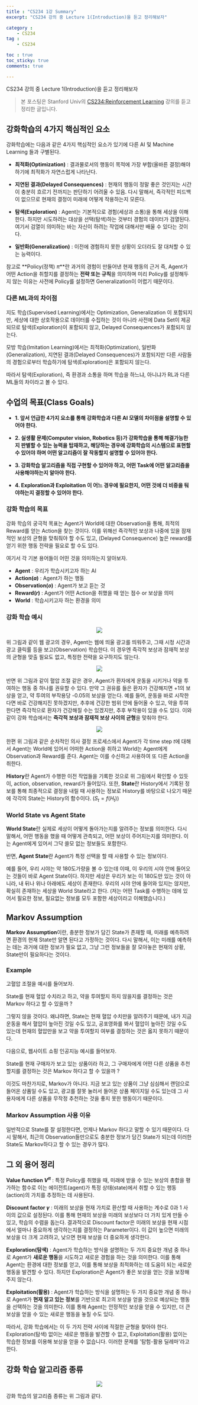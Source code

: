 ```yaml
---
title : "CS234 1강 Summary"
excerpt: "CS234 강의 중 Lecture 1(Introduction)을 듣고 정리해보자"

category :
    - CS234
tag :
    - CS234

toc : true
toc_sticky: true
comments: true

---
```


CS234 강의 중 Lecture 1(Introduction)을 듣고 정리해보자

> 본 포스팅은 Stanford Univ의 [CS234:Reinforcement Learning](https://www.youtube.com/playlist?list=PLoROMvodv4rOSOPzutgyCTapiGlY2Nd8u) 강의를 듣고 정리한 글입니다.



## 강화학습의 4가지 핵심적인 요소

강화학습에는 다음과 같은 4가지 핵심적인 요소가 있기에 다른 AI 및 Machine Learning 들과 구별된다.

- **최적화(Optimization)** : 결과물로서의 행동이 목적에 가장 부합(올바른 결정)해야 하기에 최적화가 자연스럽게 나타난다.

- **지연된 결과(Delayed Consequences)** : 현재의 행동이 정말 좋은 것인지는 시간이 충분히 흐르기 전까지는 판단하기 어려울 수 있음. 다시 말해서, 즉각적인 피드백이 없으므로 현재의 결정이 미래에 어떻게 작용하는지 모른다.

- **탐색(Exploration)** : Agent는 기본적으로 경험(세상과 소통)을 통해 세상을 이해한다. 하지만 시도하려는 대상을 선택(탐색)하는 것부터 경험의 데이터가 검열된다. 여기서 검열이 의미하는 바는 자신이 하려는 작업에 대해서만 배울 수 있다는 것이다.

- **일반화(Generalization)** : 이전에 경험하지 못한 상황이 오더라도 잘 대처할 수 있는 능력이다.

참고로 **Policy(정책) $\pi$**란 과거의 경험이 만들어낸 현재 행동의 근거 즉, Agent가 어떤 Action을 취할지를 결정하는 **전략 또는 규칙**을 의미하며 미리 Policy를 설정해두지 않는 이유는 사전에 Policy를 설정하면 Generalization이 어렵기 때문이다. 


### 다른 ML과의 차이점 

지도 학습(Supervised Learning)에서는 Optimization, Generalization 이 포함되지만, 세상에 대한 상호작용으로 데이터를 수집하는 것이 아니라 사전에 Data Set이 제공되므로 탐색(Exploration)이 포함되지 않고, Delayed Consequences가 포함되지 않는다.

모방 학습(Imitation Learning)에서는 최적화(Optimization), 일반화(Generalization), 지연된 결과(Delayed Consequences)가 포함되지만 다른 사람들의 경험으로부터 학습하기에 탐색(Exploration)은 포함되지 않는다.

따라서 탐색(Exploration), 즉 환경과 소통을 하며 학습을 하느냐, 아니냐가 RL과 다른 ML들의 차이라고 볼 수 있다.


## 수업의 목표(Class Goals)

- **1. 앞서 언급한 4가지 요소를 통해 강화학습과 다른 AI 모델의 차이점을 설명할 수 있어야 한다.**

- **2. 실생활 문제(Computer vision, Robotics 등)가 강화학습을 통해 해결가능한지 판별할 수 있는 능력을 탑재하고, 해당하는 경우에 강화학습의 시스템으로 표현할 수 있어야 하며 어떤 알고리즘이 잘 작동할지 설명할 수 있어야 한다.**

- **3. 강화학습 알고리즘을 직접 구현할 수 있어야 하고, 어떤 Task에 어떤 알고리즘을 사용해야하는지 알아야 한다.**

- **4. Exploration과 Exploitation 이 어느 경우에 필요한지, 어떤 것에 더 비중을 둬야하는지 결정할 수 있어야 한다.**


### 강화 학습의 목표

강화 학습의 궁극적 목표는 Agent가 World에 대한 Observation을 통해, 최적의 Reward를 얻는 Action을 찾는 것이다. 이를 위해선  즉각적인 보상과 나중에 있을 잠재적인 보상의 균형을 맞춰줘야 할 수도 있고, (Delayed Consequence) 높은 reward를 얻기 위한 행동 전략을 필요로 할 수도 있다. 

여기서 각 기본 용어들이 어떤 것을 의미하는지 알아보자.

- **Agent** : 우리가 학습시키고자 하는 AI
- **Action($a$)** : Agent가 하는 행동
- **Observation($o$)** : Agent가 보고 듣는 것
- **Reward($r$)** : Agent가 어떤 Action을 취했을 때 얻는 점수 or 보상을 의미
- **World** : 학습시키고자 하는 환경을 의미

### 강화 학습 예시

<p align="center"><img src="https://github.com/jebeom/jebeom.github.io/assets/107978090/3d79aed0-f376-4bc6-817d-b958eabc3ae9" ></p>  

위 그림과 같이 웹 광고의 경우, Agent는 웹에 띄울 광고를 띄워주고, 그때 시청 시간과 광고 클릭률 등을 보고(Observation) 학습한다. 이 경우엔 즉각적 보상과 잠재적 보상의 균형을 맞출 필요도 없고, 특정한 전략을 요구하지도 않는다.  


<p align="center"><img src="https://github.com/jebeom/jebeom.github.io/assets/107978090/7f9cf69a-bd5e-4239-8858-0bd0db6fbe1b" ></p>  

반면 위 그림과 같이 혈압 조절 같은 경우, Agent가 환자에게 운동을 시키거나 약을 투여하는 행동 중 하나를 권유할 수 있다. 만약 그 권유를 들은 환자가 건강해지면 +1의 보상을 얻고, 약 투여의 부작용당 -0.05의 보상을 얻는다. 예를 들어, 운동을 바로 시작한다면 바로 건강해지진 못하겠지만, 추후에 건강한 범위 안에 들어올 수 있고, 약을 투여한다면 즉각적으로 환자가 건강해질 수는 있겠지만, 추후 부작용이 있을 수도 있다. 이와 같이 강화 학습에서는 **즉각적 보상과 잠재적 보상 사이의 균형**을 맞춰야 한다.

<p align="center"><img src="https://github.com/jebeom/jebeom.github.io/assets/107978090/0a3e0eb0-e699-4328-98ae-c677c2db47e7" ></p>

한편 위 그림과 같은 순차적인 의사 결정 프로세스에서 Agent가 각 time step $t$에 대해서 Agent는 World에 있어서 어떠한 Action을 취하고 World는 Agent에게 Observation과 Reward를 준다. Agent는 이를 수신하고 사용하여 또 다른 Action을 취한다.

**History**란 Agent가 수행한 이전 작업들을 기록한 것으로 위 그림에서 확인할 수 있듯이, action, observation, reward가 들어있다. 또한, **State**란 History에서 기록된 정보를 통해 최종적으로 결정을 내릴 때 사용하는 정보로 History를 바탕으로 나오기 때문에 각각의 State는 History의 함수이다. ($S_{t} = f(H_{t})$)

 
### World State vs Agent State

**World State**란 실제로 세상이 어떻게 돌아가는지를 알려주는 정보를 의미한다. 다시 말해서, 어떤 행동을 했을 때 어떻게 관측되고, 어떤 보상이 주어지는지를 의미한다. 이는 Agent에게 있어서 그닥 쓸모 없는 정보들도 포함한다.

반면, **Agent State**란 Agent가 특정 선택을 할 때 사용할 수 있는 정보이다.

예를 들어, 우리 시야는 약 180도가량을 볼 수 있는데 이때, 이 우리의 시야 안에 들어오는 것들이 바로 Agent State이다. 하지만 세상은 우리가 보는 이 180도만 있는 것이 아니라, 내 뒤나 위나 아래에도 세상이 존재한다. 우리의 시야 안에 들어와 있지는 않지만, 확실히 존재하는 세상을 World State라고 한다. (저는 어떤 Task를 수행하는 데에 있어서 필요한 정보, 필요없는 정보를 모두 포함한 세상이라고 이해했습니다.)

## Markov Assumption

**Markov Assumption**이란, 충분한 정보가 담긴 State가 존재할 때, 미래를 예측하려면 환경의 현재 State만 알면 된다고 가정하는 것이다. 다시 말해서, 이는 미래를 예측하는 데는 과거에 대한 정보가 필요 없고, 그냥 그런 정보들을 잘 모아놓은 현재의 상황, State만이 필요하다는 것이다.

### Example

고혈압 조절을 예시를 들어보자.

State를 현재 혈압 수치라고 하고, 약을 투여할지 하지 않을지를 결정하는 것은 Markov 하다고 할 수 있을까 ?

그렇지 않을 것이다. 왜냐하면, State는 현재 혈압 수치만을 알려주기 때문에, 내가 지금 운동을 해서 혈압이 높아진 것일 수도 있고, 공포영화를 봐서 혈압이 높아진 것일 수도 있는데 현재의 혈압만을 보고 약을 투여할지 여부를 결정하는 것은 옳지 못하기 때문이다.

다음으로, 웹사이트 쇼핑 인공지능 예시를 들어보자.

State를 현재 구매자가 보고 있는 상품이라 하고, 그 구매자에게 어떤 다른 상품을 추천할지를 결정하는 것은 Markov 하다고 할 수 있을까 ?

이것도 마찬가지로, Markov가 아니다. 지금 보고 있는 상품이 그냥 심심해서 랜덤으로 들어온 상품일 수도 있고, 광고를 잘못 눌러서 들어온 상품 페이지일 수도 있는데 그 사용자에게 다른 상품을 무작정 추천하는 것을 좋지 못한 행동이기 때문이다.

### Markov Assumption 사용 이유

일반적으로 State를 잘 설정한다면, 언제나 Markov 하다고 말할 수 있기 때문이다. 다시 말해서, 최근의 Observation들만으로도 충분한 정보가 담긴 State가 되는데 이러한 State도 Markov하다고 할 수 있는 경우가 많다.

## 그 외 용어 정리

**Value function $V^{\pi}$** : 특정 Policy를 취했을 때, 미래에 받을 수 있는 보상의 총합을 평가하는 함수로 이는 에이전트(agent)가 특정 상태(state)에서 취할 수 있는 행동(action)의 가치를 추정하는 데 사용된다.

**Discount factor $\gamma$** : 미래의 보상을 현재 가치로 환산할 때 사용하는 계수로 0과 1 사이의 값으로 설정된다. 이를 통해 현재의 보상을 미래의 보상보다 더 가치 있게 만들 수 있고, 학습의 수렴을 돕는다. 결과적으로 Discount factor은 미래의 보상을 현재 시점에서 얼마나 중요하게 생각하는지를 결정하는 Parameter이다. 이 값이 높으면 미래의 보상을 더 크게 고려하고, 낮으면 현재 보상을 더 중요하게 생각한다.

**Exploration(탐색)** : Agent가 학습하는 방식을 설명하는 두 가지 중요한 개념 중 하나로 Agent가 **새로운 행동**을 시도하고 새로운 경험을 하는 것을 의미한다. 이를 통해 Agent는 환경에 대한 정보를 얻고, 이를 통해 보상을 최적화하는 데 도움이 되는 새로운 행동을 발견할 수 있다. 하지만 Exploration은 Agent가 좋은 보상을 얻는 것을 보장해주지 않는다.

**Exploitation(활용)** : Agent가 학습하는 방식을 설명하는 두 가지 중요한 개념 중 하나로 Agent가 **현재 알고 있는 정보**를 기반으로 최고의 보상을 얻을 것으로 예상되는 행동을 선택하는 것을 의미한다. 이를 통해 Agent는 안정적인 보상을 얻을 수 있지만, 더 큰 보상을 얻을 수 있는 새로운 행동을 놓칠 수도 있다.

따라서, 강화 학습에서는 이 두 가지 전략 사이에 적절한 균형을 찾아야 한다. Exploration(탐색) 없이는 새로운 행동을 발견할 수 없고, Exploitation(활용) 없이는 학습한 정보를 이용해 보상을 얻을 수 없습니다. 이러한 문제를 '탐험-활용 딜레마'라고 한다.

## 강화 학습 알고리즘 종류
<p align="center"><img src="https://github.com/jebeom/jebeom.github.io/assets/107978090/468a12dc-297c-4f34-8761-96fae4acb3bb" ></p>  

강화 학습의 알고리즘 종류는 위 그림과 같다.
